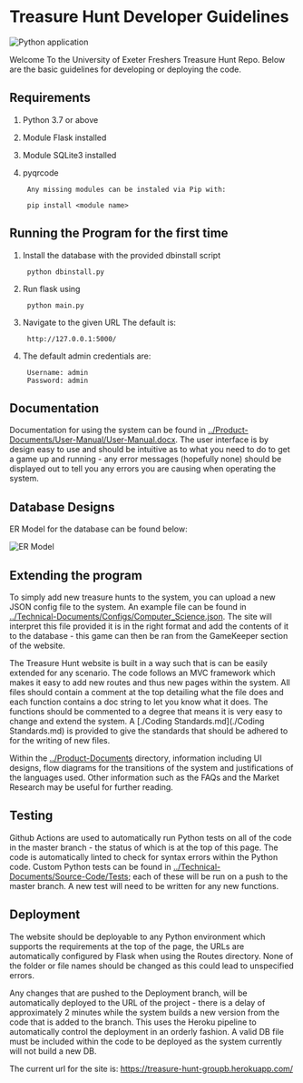# Treasure Hunt Developer Guidelines

![Python application](https://github.com/BenConstable9/Treasure-Hunt/workflows/Python%20application/badge.svg)

Welcome To the University of Exeter Freshers Treasure Hunt Repo. Below are the basic guidelines for developing or deploying the code. 

## Requirements
1) Python 3.7 or above
2) Module Flask installed
3) Module SQLite3 installed
4) pyqrcode

        Any missing modules can be instaled via Pip with:

        pip install <module name>

## Running the Program for the first time
1) Install the database with the provided dbinstall script

        python dbinstall.py

2) Run flask using

        python main.py

3) Navigate to the given URL The default is:

        http://127.0.0.1:5000/

4) The default admin credentials are:

        Username: admin
        Password: admin

## Documentation

Documentation for using the system can be found in [../Product-Documents/User-Manual/User-Manual.docx](../Product-Documents/User-Manual/User-Manual.docx). The user interface is by design easy to use and should be intuitive as to what you need to do to get a game up and running - any error messages (hopefully none) should be displayed out to tell you any errors you are causing when operating the system.

## Database Designs

ER Model for the database can be found below:

![ER Model](https://github.com/BenConstable9/Treasure-Hunt/Technical-Documents/Database-Models/ER.png)

## Extending the program

To simply add new treasure hunts to the system, you can upload a new JSON config file to the system. An example file can be found in [../Technical-Documents/Configs/Computer_Science.json](../Technical-Documents/Configs/Computer_Science.json). The site will interpret this file provided it is in the right format and add the contents of it to the database - this game can then be ran from the GameKeeper section of the website.

The Treasure Hunt website is built in a way such that is can be easily extended for any scenario. The code follows an MVC framework which makes it easy to add new routes and thus new pages within the system. All files should contain a comment at the top detailing what the file does and each function contains a doc string to let you know what it does. The functions should be commented to a degree that means it is very easy to change and extend the system. A [./Coding Standards.md](./Coding Standards.md) is provided to give the standards that should be adhered to for the writing of new files.

Within the [../Product-Documents](../Product-Documents) directory, information including UI designs, flow diagrams for the transitions of the system and justifications of the languages used. Other information such as the FAQs and the Market Research may be useful for further reading. 

## Testing

Github Actions are used to automatically run Python tests on all of the code in the master branch - the status of which is at the top of this page. The code is automatically linted to check for syntax errors within the Python code. Custom Python tests can be found in [../Technical-Documents/Source-Code/Tests](..//Technical-Documents/Source-Code/Tests); each of these will be run on a push to the master branch. A new test will need to be written for any new functions.

## Deployment

The website should be deployable to any Python environment which supports the requirements at the top of the page, the URLs are automatically configured by Flask when using the Routes directory. None of the folder or file names should be changed as this could lead to unspecified errors.

Any changes that are pushed to the Deployment branch, will be automatically deployed to the URL of the project - there is a delay of approximately 2 minutes while the system builds a new version from the code that is added to the branch. This uses the Heroku pipeline to automatically control the deployment in an orderly fashion.  A valid DB file must be included within the code to be deployed as the system currently will not build a new DB.

The current url for the site is: https://treasure-hunt-groupb.herokuapp.com/
